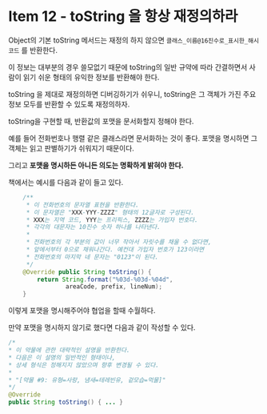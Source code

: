 # Item 12 - toString 을 항상 재정의하라

Object의 기본 toString 메서드는 재정의 하지 않으면 `클래스_이름@16진수로_표시한_해시코드` 를 반환한다.

이 정보는 대부분의 경우 쓸모없기 때문에 toString의 일반 규약에 따라 간결하면서 사람이 읽기 쉬운 형태의 유익한 정보를 반환해야 한다.

toString 을 제대로 재정의하면 디버깅하기가 쉬우니, toString은 그 객체가 가진 주요 정보 모두를 반환할 수 있도록 재정의하자.

toString을 구현할 때, 반환값의 포맷을 문서화할지 정해야 한다.

예를 들어 전화번호나 행렬 같은 클래스라면 문서화하는 것이 좋다. 포맷을 명시하면 그 객체는 읽고 판별하기가 쉬워지기 때문이다.

그리고 **포맷을 명시하든 아니든 의도는 명확하게 밝혀야 한다.**

책에서는 예시를 다음과 같이 들고 있다.

```java
    /**
     * 이 전화번호의 문자열 표현을 반환한다.
     * 이 문자열은 "XXX-YYY-ZZZZ" 형태의 12글자로 구성된다.
     * XXX는 지역 코드, YYY는 프리픽스, ZZZZ는 가입자 번호다.
     * 각각의 대문자는 10진수 숫자 하나를 나타낸다.
     *
     * 전화번호의 각 부분의 값이 너무 작아서 자릿수를 채울 수 없다면,
     * 앞에서부터 0으로 채워나간다. 예컨대 가입자 번호가 123이라면
     * 전화번호의 마지막 네 문자는 "0123"이 된다.
     */
    @Override public String toString() {
        return String.format("%03d-%03d-%04d",
                areaCode, prefix, lineNum);
    }
```

이렇게 포맷을 명시해주어야 협업을 할때 수월하다.

만약 포맷을 명시하지 않기로 했다면 다음과 같이 작성할 수 있다.

```java
/*
* 이 약물에 관한 대략적인 설명을 반환한다.
* 다음은 이 설명의 일반적인 형태이나,
* 상세 형식은 정해지지 않았으며 향후 변경될 수 있다.
*
* "[약물 #9: 유형=사랑, 냄새=테레빈유, 겉모습=먹물]"
*/
@Override
public String toString() { ... }
```